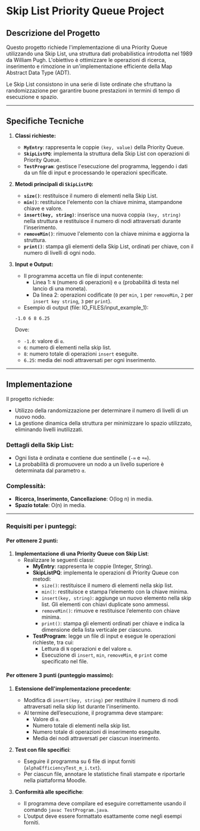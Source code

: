 # Skip List Priority Queue Project

## Descrizione del Progetto
Questo progetto richiede l'implementazione di una Priority Queue utilizzando una Skip List, una struttura dati probabilistica introdotta nel 1989 da William Pugh. L'obiettivo è ottimizzare le operazioni di ricerca, inserimento e rimozione in un'implementazione efficiente della Map Abstract Data Type (ADT).

Le Skip List consistono in una serie di liste ordinate che sfruttano la randomizzazione per garantire buone prestazioni in termini di tempo di esecuzione e spazio.

---

## Specifiche Tecniche
1. **Classi richieste:**
   - **`MyEntry`**: rappresenta le coppie `(key, value)` della Priority Queue.
   - **`SkipListPQ`**: implementa la struttura della Skip List con operazioni di Priority Queue.
   - **`TestProgram`**: gestisce l'esecuzione del programma, leggendo i dati da un file di input e processando le operazioni specificate.

2. **Metodi principali di `SkipListPQ`:**
   - **`size()`**: restituisce il numero di elementi nella Skip List.
   - **`min()`**: restituisce l'elemento con la chiave minima, stampandone chiave e valore.
   - **`insert(key, string)`**: inserisce una nuova coppia `(key, string)` nella struttura e restituisce il numero di nodi attraversati durante l'inserimento.
   - **`removeMin()`**: rimuove l'elemento con la chiave minima e aggiorna la struttura.
   - **`print()`**: stampa gli elementi della Skip List, ordinati per chiave, con il numero di livelli di ogni nodo.

3. **Input e Output:**
   - Il programma accetta un file di input contenente:
     - Linea 1: `N` (numero di operazioni) e `α` (probabilità di testa nel lancio di una moneta).
     - Da linea 2: operazioni codificate (`0` per `min`, `1` per `removeMin`, `2` per `insert key string`, `3` per `print`).
   - Esempio di output (file: IO_FILES/input_example_1):
    ```
    -1.0 6 8 6.25
    ```
    Dove:
      - `-1.0`: valore di `α`.
      - `6`: numero di elementi nella skip list.
      - `8`: numero totale di operazioni `insert` eseguite.
      - `6.25`: media dei nodi attraversati per ogni inserimento.

---

## Implementazione
Il progetto richiede:
- Utilizzo della randomizzazione per determinare il numero di livelli di un nuovo nodo.
- La gestione dinamica della struttura per minimizzare lo spazio utilizzato, eliminando livelli inutilizzati.

### Dettagli della Skip List:
- Ogni lista è ordinata e contiene due sentinelle (`-∞` e `+∞`).
- La probabilità di promuovere un nodo a un livello superiore è determinata dal parametro `α`.

### Complessità:
- **Ricerca, Inserimento, Cancellazione**: O(log n) in media.
- **Spazio totale**: O(n) in media.

---

### Requisiti per i punteggi:

#### **Per ottenere 2 punti:**
1. **Implementazione di una Priority Queue con Skip List**:
   - Realizzare le seguenti classi:
     - **MyEntry**: rappresenta le coppie (Integer, String).
     - **SkipListPQ**: implementa le operazioni di Priority Queue con metodi:
       - `size()`: restituisce il numero di elementi nella skip list.
       - `min()`: restituisce e stampa l’elemento con la chiave minima.
       - `insert(key, string)`: aggiunge un nuovo elemento nella skip list. Gli elementi con chiavi duplicate sono ammessi.
       - `removeMin()`: rimuove e restituisce l’elemento con chiave minima.
       - `print()`: stampa gli elementi ordinati per chiave e indica la dimensione della lista verticale per ciascuno.
     - **TestProgram**: legge un file di input e esegue le operazioni richieste, tra cui:
       - Lettura di `N` operazioni e del valore `α`.
       - Esecuzione di `insert`, `min`, `removeMin`, e `print` come specificato nel file.

#### **Per ottenere 3 punti (punteggio massimo):**
1. **Estensione dell'implementazione precedente**:
   - Modifica di `insert(key, string)` per restituire il numero di nodi attraversati nella skip list durante l'inserimento.
   - Al termine dell’esecuzione, il programma deve stampare:
     - Valore di `α`.
     - Numero totale di elementi nella skip list.
     - Numero totale di operazioni di inserimento eseguite.
     - Media dei nodi attraversati per ciascun inserimento.

2. **Test con file specifici**:
   - Eseguire il programma su 6 file di input forniti (`alphaEfficiencyTest_m_i.txt`).
   - Per ciascun file, annotare le statistiche finali stampate e riportarle nella piattaforma Moodle.

3. **Conformità alle specifiche**:
   - Il programma deve compilare ed eseguire correttamente usando il comando `javac TestProgram.java`.
   - L’output deve essere formattato esattamente come negli esempi forniti.